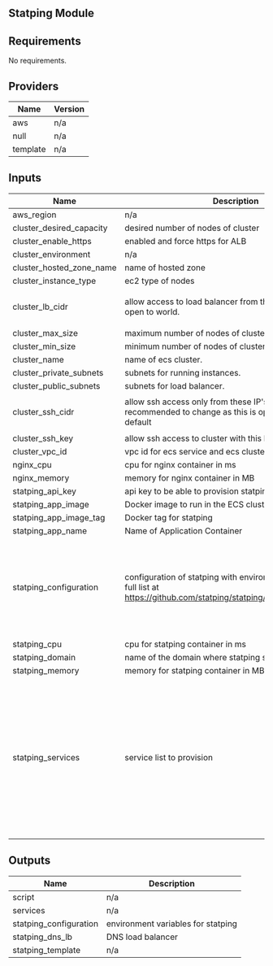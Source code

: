 ## Statping Module
<!-- BEGINNING OF PRE-COMMIT-TERRAFORM DOCS HOOK -->
## Requirements

No requirements.

## Providers

| Name | Version |
|------|---------|
| aws | n/a |
| null | n/a |
| template | n/a |

## Inputs

| Name | Description | Type | Default | Required |
|------|-------------|------|---------|:--------:|
| aws\_region | n/a | `string` | `"eu-central-1"` | no |
| cluster\_desired\_capacity | desired number of nodes of cluster | `number` | `1` | no |
| cluster\_enable\_https | enabled and force https for ALB | `bool` | `true` | no |
| cluster\_environment | n/a | `string` | `"test"` | no |
| cluster\_hosted\_zone\_name | name of hosted zone | `string` | `""` | no |
| cluster\_instance\_type | ec2 type of nodes | `string` | `"t2.small"` | no |
| cluster\_lb\_cidr | allow access to load balancer from these IP's. By default open to world. | `list(string)` | <pre>[<br>  "0.0.0.0/0"<br>]</pre> | no |
| cluster\_max\_size | maximum number of nodes of cluster | `number` | `3` | no |
| cluster\_min\_size | minimum number of nodes of cluster | `number` | `1` | no |
| cluster\_name | name of ecs cluster. | `string` | n/a | yes |
| cluster\_private\_subnets | subnets for running instances. | `list(string)` | n/a | yes |
| cluster\_public\_subnets | subnets for load balancer. | `list(string)` | n/a | yes |
| cluster\_ssh\_cidr | allow ssh access only from these IP's. Highly recommended to change as this is open to world by default | `list(string)` | <pre>[<br>  "0.0.0.0/0"<br>]</pre> | no |
| cluster\_ssh\_key | allow ssh access to cluster with this key | `string` | `""` | no |
| cluster\_vpc\_id | vpc id for ecs service and ecs cluster | `string` | n/a | yes |
| nginx\_cpu | cpu for nginx container in ms | `number` | `32` | no |
| nginx\_memory | memory for nginx container in MB | `number` | `128` | no |
| statping\_api\_key | api key to be able to provision statping | `string` | `""` | no |
| statping\_app\_image | Docker image to run in the ECS cluster | `string` | `"statping/statping"` | no |
| statping\_app\_image\_tag | Docker tag for statping | `string` | `"v0.90.71"` | no |
| statping\_app\_name | Name of Application Container | `string` | `"statping"` | no |
| statping\_configuration | configuration of statping with environment variable. Get full list at https://github.com/statping/statping/blob/dev/utils/env.go | <pre>list(object({<br>    name  = string<br>    value = string<br>  }))</pre> | <pre>[<br>  {<br>    "name": "DB_CONN",<br>    "value": "sqlite"<br>  },<br>  {<br>    "name": "USE_ASSESTS",<br>    "value": "true"<br>  }<br>]</pre> | no |
| statping\_cpu | cpu for statping container in ms | `number` | `256` | no |
| statping\_domain | name of the domain where statping should be reachable | `string` | `""` | no |
| statping\_memory | memory for statping container in MB | `number` | `256` | no |
| statping\_services | service list to provision | <pre>map(object({<br>    json_data = object({<br>      name            = string<br>      domain          = string<br>      expected        = string<br>      expected_status = number<br>      check_interval  = number<br>      type            = string<br>      method          = string<br>      post_data       = string<br>      port            = number<br>      timeout         = number<br>      order_id        = number<br>    })<br>  }))</pre> | n/a | yes |

## Outputs

| Name | Description |
|------|-------------|
| script | n/a |
| services | n/a |
| statping\_configuration | environment variables for statping |
| statping\_dns\_lb | DNS load balancer |
| statping\_template | n/a |

<!-- END OF PRE-COMMIT-TERRAFORM DOCS HOOK -->

